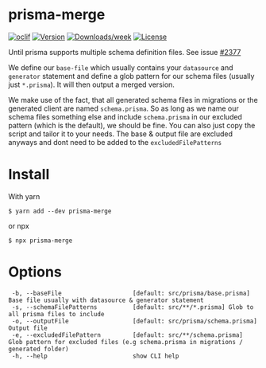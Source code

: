 prisma-merge
============

[![oclif](https://img.shields.io/badge/cli-oclif-brightgreen.svg)](https://oclif.io)
[![Version](https://img.shields.io/npm/v/prisma-merge.svg)](https://npmjs.org/package/prisma-merge)
[![Downloads/week](https://img.shields.io/npm/dw/prisma-merge.svg)](https://npmjs.org/package/prisma-merge)
[![License](https://img.shields.io/npm/l/prisma-merge.svg)](https://github.com/https://github.com/inside-labs/prisma-merge/prisma-merge/blob/master/package.json)

Until prisma supports multiple schema definition files. See issue [#2377](https://github.com/prisma/prisma/issues/2377#issuecomment-735387818)
 
We define our `base-file` which usually contains your `datasource` and `generator` statement and define a glob pattern for our schema files (usually just `*.prisma`).
It will then output a merged version. 

We make use of the fact, that all generated schema files in migrations or the generated 
client are named `schema.prisma`. So as long as  we name our schema files something else and include `schema.prisma` in 
our excluded pattern (which is the default), we should be fine. You can also just copy the script and tailor it to your needs. 
The base & output file are excluded anyways and dont need to be added to the `excludedFilePatterns`

# Install
With yarn
```shell script
$ yarn add --dev prisma-merge
```
or npx
```shell script
$ npx prisma-merge
```
# Options
 ```
  -b, --baseFile                    [default: src/prisma/base.prisma] Base file usually with datasource & generator statement
  -s, --schemaFilePatterns          [default: src/**/*.prisma] Glob to all prisma files to include
  -o, --outputFile                  [default: src/prisma/schema.prisma] Output file
  -e, --excludedFilePattern         [default: src/**/schema.prisma] Glob pattern for excluded files (e.g schema.prisma in migrations / generated folder)
  -h, --help                        show CLI help
```
